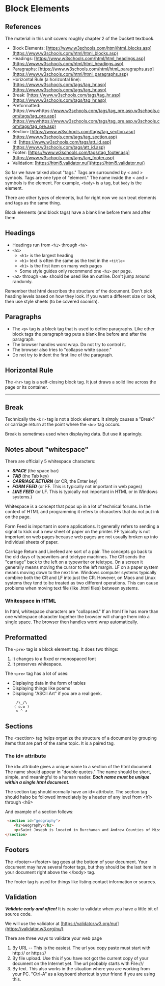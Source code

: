 # Block Elements

## References

The material in this unit covers roughly chapter 2 of the Duckett textbook.

* Block Elements: [https://www.w3schools.com/html/html_blocks.asp](https://www.w3schools.com/html/html_blocks.asp)
* Headings: [https://www.w3schools.com/html/html_headings.asp](https://www.w3schools.com/html/html_headings.asp)
* Paragraphs: [https://www.w3schools.com/html/html_paragraphs.asp](https://www.w3schools.com/html/html_paragraphs.asp)
* Horizontal Rule (a horizontal line): [https://www.w3schools.com/tags/tag_hr.asp](https://www.w3schools.com/tags/tag_hr.asp)
* Break: [https://www.w3schools.com/tags/tag_hr.asp](https://www.w3schools.com/tags/tag_hr.asp)
* Preformatted: [https://wwwhttps://www.w3schools.com/tags/tag_pre.asp.w3schools.com/tags/tag_pre.asp](https://wwwhttps://www.w3schools.com/tags/tag_pre.asp.w3schools.com/tags/tag_pre.asp)
* Section: [https://www.w3schools.com/tags/tag_section.asp](https://www.w3schools.com/tags/tag_section.asp)
* Id: [https://www.w3schools.com/tags/att_id.asp](https://www.w3schools.com/tags/att_id.asp)
* Footer: [https://www.w3schools.com/tags/tag_footer.asp](https://www.w3schools.com/tags/tag_footer.asp)
* Validation: [https://html5.validator.nu/](https://html5.validator.nu/)

So far we have talked about "tags."  Tags are surrounded by &lt; and &gt; symbols.  Tags are one type of "element."  The name inside the &lt; and &gt; symbols is the element.  For example, ```<body>``` is a tag, but ```body``` is the element.

There are other types of elements, but for right now we can treat elements and tags as the same thing.

Block elements (and block tags) have a blank line before them and after them.

## Headings

* Headings run from ```<h1>``` through ```<h6>```
* ```<h1>```
  * ```<h1>``` is the largest heading
  * ```<h1>``` text is often the same as the text in the ```<title>```
  * ```<h1>``` is the first item on many web pages
  * Some style guides only recommend one ```<h1>``` per page.
* ```<h2>``` through ```<h6>``` should be used like an outline.  Don't jump around randomly.

Remember that html describes the structure of the document.  Don't pick heading levels based on how they look.  If you want a different size or look, then use style sheets (to be covered soonish).

## Paragraphs

* The ```<p>``` tag is a block tag that is used to define paragraphs.  Like other block tags the paragraph tag puts a blank line before and after the paragraph.
* The browser handles word wrap.  Do not try to control it.
* The browser also tries to "collapse white space."
* Do not try to indent the first line of the paragraph.

## Horizontal Rule

The ```<hr>``` tag is a self-closing block tag.  It just draws a solid line across the page or its container.

---

## Break

Technically the ```<br>``` tag is not a block element.  It simply causes a "Break" or carriage return at the point where the ```<br>``` tag occurs.

Break is sometimes used when displaying data.  But use it sparingly.

## Notes about "whitespace"

There are officially 5 whitespace characters:

* ***SPACE*** (the space bar)
* ***TAB*** (the Tab key)
* ***CARRIAGE RETURN*** (or CR, the Enter key)
* ***FORM FEED*** (or FF.  This is typically not important in web pages)
* ***LINE FEED*** (or LF. This is typically not important in HTML or in Windows systems.)

Whitespace is a concept that pops up in a lot of technical forums.  In the context of HTML and programming it refers to characters that do not put ink on the page.  

Form Feed is important in some applications. It generally refers to sending a signal to kick out a new sheet of paper on the printer. FF typically is not important on web pages because web pages are not usually broken up into individual sheets of paper.

Carriage Return and Linefeed are sort of a pair.  The concepts go back to the old days of typewriters and teletype machines.  The CR sends the "carriage" back to the left on a typewriter or teletype.  On a screen it generally means moving the cursor to the left margin.  LF on a paper system means moving down to the next line.  Windows computer systems typically combine both the CR and LF into just the CR.  However, on Macs and Linux systems they tend to be treated as two different operations.  This can cause problems when moving text file (like .html files) between systems.  

### Whitespace in HTML

In html, whitespace characters are "collapsed."  If an html file has more than one whitespace character together the browser will change them into a single space.  The browser then handles word wrap automatically.

## Preformatted

The ```<pre>``` tag is a block element tag.  It does two things:

1. It changes to a fixed or monospaced font
2. It preserves whitespace.

The ```<pre>``` tag has a lot of uses:

* Displaying data in the form of tables
* Displaying things like poems
* Displaying "ASCII Art" if you are a real geek.

```text
     /\_/\
    ( o.o )
     > ^ <
```

## Sections

The &lt;section&gt; tag helps organize the structure of a document by grouping items that are part of the same topic.  It is a paired tag.

### The id= attribute

The id= attribute gives a unique name to a section of the html document.  The name should appear in "double quotes."  The name should be short, simple, and meaningful to a human reader.  ***Each name must be unique within a single html document.***

The section tag should normally have an id= attribute.  The section tag should halso be followed immediately by a header of any level from &lt;h1&gt; through &lt;h6&gt;

And example of a section follows:

```html
 <section id="geography">
    <h2>Geography</h2>
    <p>Saint Joseph is located in Burchanan and Andrew Counties of Missouri.  It is the county seat of Buchanan County.</p>
</section>
```

## Footers

The &lt;footer>&lt;/footer> tag goes at the bottom of your document. Your document may have several footer tags, but they should be the last item in your document right above the &lt;/body> tag.

The footer tag is used for things like listing contact information or sources.

## Validation

***Validate early and often!*** It is easier to validate when you have a little bit of source code.

We will use the validator at [https://validator.w3.org/nu/](https://validator.w3.org/nu/)

There are three ways to validate your web page

1. By URL -- This is the easiest.  The url you copy paste must start with http:// or https://
2. By file upload.  Use this if you have not got the current copy of your document on the Internet yet.  The url probably starts with File:///
3. By text.  This also works in the situation where you are working from your PC.  "Ctrl-A" as a keyboard shortcut is your friend if you are using this.
